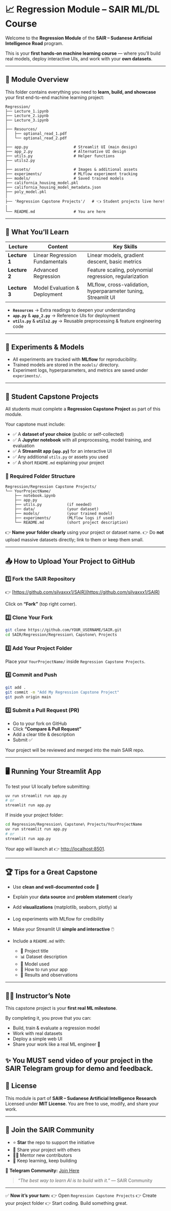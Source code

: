 # 📈 Regression Module – SAIR ML/DL Course

Welcome to the **Regression Module** of the **SAIR – Sudanese Artificial Intelligence Road** program.

This is your **first hands-on machine learning course** — where you’ll build real models, deploy interactive UIs, and work with your **own datasets**.

---

## 🧭 Module Overview

This folder contains everything you need to **learn, build, and showcase** your first end-to-end machine learning project:

```
Regression/
├── Lecture_1.ipynb
├── Lecture_2.ipynb
├── Lecture_3.ipynb
│
├── Resources/
│   ├── optional_read_1.pdf
│   └── optional_read_2.pdf
│
├── app.py                    # Streamlit UI (main design)
├── app_2.py                  # Alternative UI design
├── utils.py                  # Helper functions
├── utils2.py
│
├── assets/                   # Images & additional assets
├── experiments/              # MLflow experiment tracking
├── models/                   # Saved trained models
├── california_housing_model.pkl
├── california_housing_model_metadata.json
├── poly_model.pkl
│
├── 'Regression Capstone Projects'/   # 👈 Student projects live here!
│
└── README.md                 # You are here
```

---

## 🧠 What You’ll Learn

| Lecture       | Content                        | Key Skills                                                    |
| ------------- | ------------------------------ | ------------------------------------------------------------- |
| **Lecture 1** | Linear Regression Fundamentals | Linear models, gradient descent, basic metrics                |
| **Lecture 2** | Advanced Regression            | Feature scaling, polynomial regression, regularization        |
| **Lecture 3** | Model Evaluation & Deployment  | MLflow, cross-validation, hyperparameter tuning, Streamlit UI |

* **`Resources`** → Extra readings to deepen your understanding
* **`app.py`** & **`app_2.py`** → Reference UIs for deployment
* **`utils.py`** & **`utils2.py`** → Reusable preprocessing & feature engineering code

---

## 🧪 Experiments & Models

* All experiments are tracked with **MLflow** for reproducibility.
* Trained models are stored in the `models/` directory.
* Experiment logs, hyperparameters, and metrics are saved under `experiments/`.

---

## 🏁 Student Capstone Projects

All students must complete a **Regression Capstone Project** as part of this module.

Your capstone must include:

* ✅ A **dataset of your choice** (public or self-collected)
* ✅ A **Jupyter notebook** with all preprocessing, model training, and evaluation
* ✅ A **Streamlit app (`app.py`)** for an interactive UI
* ✅ Any additional `utils.py` or assets you used
* ✅ A short `README.md` explaining your project

### 📂 Required Folder Structure

```
Regression/Regression Capstone Projects/
└── YourProjectName/
    ├── notebook.ipynb
    ├── app.py
    ├── utils.py           (if needed)
    ├── data/              (your dataset)
    ├── models/            (your trained model)
    ├── experiments/       (MLflow logs if used)
    └── README.md          (short project description)
```

👉 **Name your folder clearly** using your project or dataset name.
👉 Do **not** upload massive datasets directly; link to them or keep them small.

---

## 📤 How to Upload Your Project to GitHub

### 1️⃣ Fork the SAIR Repository

👉 [https://github.com/silvaxxx1/SAIR](https://github.com/silvaxxx1/SAIR)

Click on **“Fork”** (top right corner).

### 2️⃣ Clone Your Fork

```bash
git clone https://github.com/YOUR_USERNAME/SAIR.git
cd SAIR/Regression/Regression\ Capstone\ Projects
```

### 3️⃣ Add Your Project Folder

Place your `YourProjectName/` inside `Regression Capstone Projects`.

### 4️⃣ Commit and Push

```bash
git add .
git commit -m "Add My Regression Capstone Project"
git push origin main
```

### 5️⃣ Submit a Pull Request (PR)

* Go to your fork on GitHub
* Click **“Compare & Pull Request”**
* Add a clear title & description
* Submit ✅

Your project will be reviewed and merged into the main SAIR repo.

---

## 🖥️ Running Your Streamlit App

To test your UI locally before submitting:

```bash
uv run streamlit run app.py 
# or
streamlit run app.py
```

If inside your project folder:

```bash
cd Regression/Regression\ Capstone\ Projects/YourProjectName
uv run streamlit run app.py
# or
streamlit run app.py
```

Your app will launch at 👉 [http://localhost:8501](http://localhost:8501).

---

## 🏆 Tips for a Great Capstone

* Use **clean and well-documented code** 🧼
* Explain your **data source** and **problem statement** clearly
* Add **visualizations** (matplotlib, seaborn, plotly) 📊
* Log experiments with MLflow for credibility
* Make your Streamlit UI **simple and interactive** 🖱️
* Include a `README.md` with:

  * 🔸 Project title
  * 📊 Dataset description
  * 🧠 Model used
  * 🚀 How to run your app
  * 📌 Results and observations

---

## 🧑‍🏫 Instructor’s Note

This capstone project is your **first real ML milestone**.

By completing it, you prove that you can:

* Build, train & evaluate a regression model
* Work with real datasets
* Deploy a simple web UI
* Share your work like a real ML engineer 🚀

✨ You MUST send video of your project in the SAIR Telegram group for demo and feedback.
---

## 📜 License

This module is part of **SAIR – Sudanese Artificial Intelligence Research**
Licensed under **MIT License**. You are free to use, modify, and share your work.

---

## 🤝 Join the SAIR Community

* ⭐ **Star** the repo to support the initiative
* 📢 Share your project with others
* 🧑‍💻 Mentor new contributors
* 🧠 Keep learning, keep building

📲 **Telegram Community:** [Join Here](https://t.me/+jPPlO6ZFDbtlYzU0)

> *“The best way to learn AI is to build with it.”*
> — SAIR Community

---

✅ **Now it’s your turn:**
👉 Open `Regression Capstone Projects`
👉 Create your project folder
👉 Start coding. Build something great.


